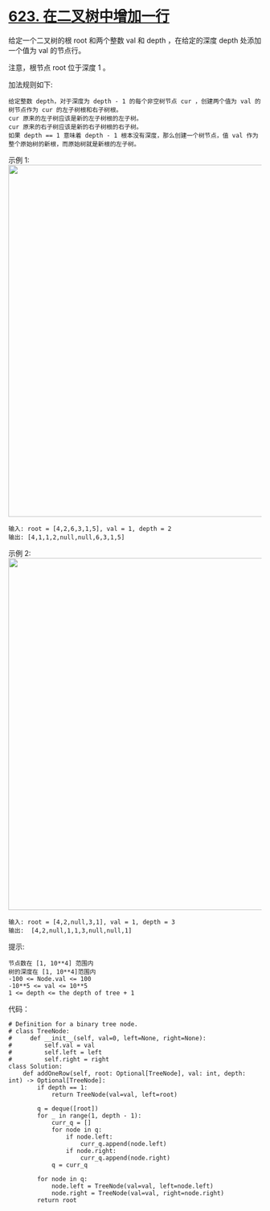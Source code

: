 # [623. 在二叉树中增加一行](https://leetcode.cn/problems/add-one-row-to-tree/)

给定一个二叉树的根 root 和两个整数 val 和 depth ，在给定的深度 depth 处添加一个值为 val 的节点行。

注意，根节点 root 位于深度 1 。

加法规则如下:
```
给定整数 depth，对于深度为 depth - 1 的每个非空树节点 cur ，创建两个值为 val 的树节点作为 cur 的左子树根和右子树根。
cur 原来的左子树应该是新的左子树根的左子树。
cur 原来的右子树应该是新的右子树根的右子树。
如果 depth == 1 意味着 depth - 1 根本没有深度，那么创建一个树节点，值 val 作为整个原始树的新根，而原始树就是新根的左子树。
```

示例 1:
<img src="https://assets.leetcode.com/uploads/2021/03/15/addrow-tree.jpg" width="700" />

```
输入: root = [4,2,6,3,1,5], val = 1, depth = 2
输出: [4,1,1,2,null,null,6,3,1,5]
```
示例 2:
<img src="https://assets.leetcode.com/uploads/2021/03/11/add2-tree.jpg" width="700" />

```
输入: root = [4,2,null,3,1], val = 1, depth = 3
输出:  [4,2,null,1,1,3,null,null,1]
```

提示:
```
节点数在 [1, 10**4] 范围内
树的深度在 [1, 10**4]范围内
-100 <= Node.val <= 100
-10**5 <= val <= 10**5
1 <= depth <= the depth of tree + 1
```

代码：
```python3
# Definition for a binary tree node.
# class TreeNode:
#     def __init__(self, val=0, left=None, right=None):
#         self.val = val
#         self.left = left
#         self.right = right
class Solution:
    def addOneRow(self, root: Optional[TreeNode], val: int, depth: int) -> Optional[TreeNode]:
        if depth == 1:
            return TreeNode(val=val, left=root)
            
        q = deque([root])
        for _ in range(1, depth - 1):
            curr_q = []
            for node in q:
                if node.left:
                    curr_q.append(node.left)
                if node.right:
                    curr_q.append(node.right)
            q = curr_q

        for node in q:
            node.left = TreeNode(val=val, left=node.left)
            node.right = TreeNode(val=val, right=node.right)
        return root
```